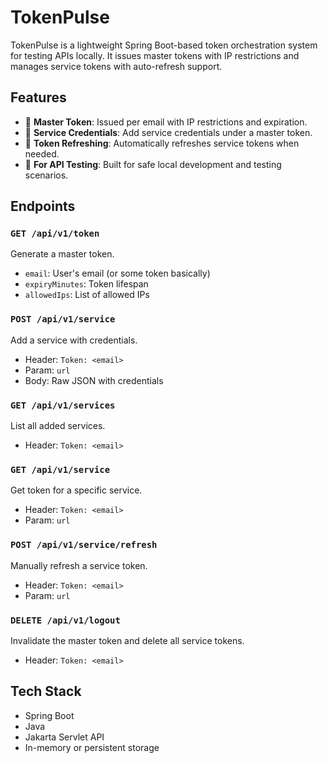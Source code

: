 # TokenPulse

TokenPulse is a lightweight Spring Boot-based token orchestration system for testing APIs locally. It issues master tokens with IP restrictions and manages service tokens with auto-refresh support.

## Features

- 🔐 **Master Token**: Issued per email with IP restrictions and expiration.
- 🧾 **Service Credentials**: Add service credentials under a master token.
- 🔁 **Token Refreshing**: Automatically refreshes service tokens when needed.
- 🧪 **For API Testing**: Built for safe local development and testing scenarios.

## Endpoints

### `GET /api/v1/token`
Generate a master token.
- `email`: User's email (or some token basically)
- `expiryMinutes`: Token lifespan
- `allowedIps`: List of allowed IPs

### `POST /api/v1/service`
Add a service with credentials.
- Header: `Token: <email>`
- Param: `url`
- Body: Raw JSON with credentials

### `GET /api/v1/services`
List all added services.
- Header: `Token: <email>`

### `GET /api/v1/service`
Get token for a specific service.
- Header: `Token: <email>`
- Param: `url`

### `POST /api/v1/service/refresh`
Manually refresh a service token.
- Header: `Token: <email>`
- Param: `url`

### `DELETE /api/v1/logout`
Invalidate the master token and delete all service tokens.
- Header: `Token: <email>`

## Tech Stack

- Spring Boot
- Java
- Jakarta Servlet API
- In-memory or persistent storage
